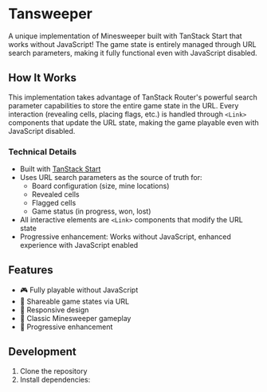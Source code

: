 # Tansweeper

A unique implementation of Minesweeper built with TanStack Start that works without JavaScript! The game state is entirely managed through URL search parameters, making it fully functional even with JavaScript disabled.

## How It Works

This implementation takes advantage of TanStack Router's powerful search parameter capabilities to store the entire game state in the URL. Every interaction (revealing cells, placing flags, etc.) is handled through `<Link>` components that update the URL state, making the game playable even with JavaScript disabled.

### Technical Details

- Built with [TanStack Start](https://tanstack.com/start/latest/docs/framework/react/overview)
- Uses URL search parameters as the source of truth for:
  - Board configuration (size, mine locations)
  - Revealed cells
  - Flagged cells
  - Game status (in progress, won, lost)
- All interactive elements are `<Link>` components that modify the URL state
- Progressive enhancement: Works without JavaScript, enhanced experience with JavaScript enabled

## Features

- 🎮 Fully playable without JavaScript
- 🔗 Shareable game states via URL
- 📱 Responsive design
- 🎯 Classic Minesweeper gameplay
- 🚀 Progressive enhancement

## Development

1. Clone the repository
2. Install dependencies:
